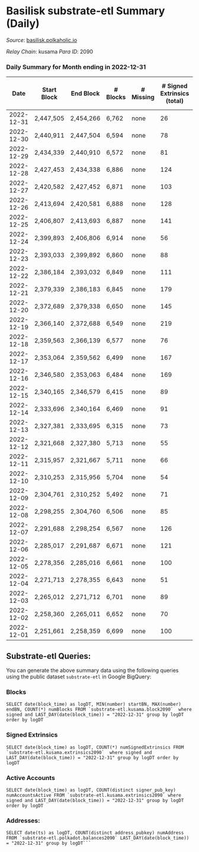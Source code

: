 # Basilisk substrate-etl Summary (Daily)

_Source_: [basilisk.polkaholic.io](https://basilisk.polkaholic.io)

*Relay Chain*: kusama
*Para ID*: 2090



### Daily Summary for Month ending in 2022-12-31


| Date | Start Block | End Block | # Blocks | # Missing | # Signed Extrinsics (total) | # Active Accounts | # Addresses with Balances | # Events | # Transfers | # XCM Transfers In | # XCM Transfers Out |
| ---- | ----------- | --------- | -------- | --------- | --------------------------- | ----------------- | ------------------------- | -------- | ----------- | ------------------ | ------------------- |
| 2022-12-31 | 2,447,505 | 2,454,266 | 6,762 | none | 26 | 14 | 16,888 | 20,636 | 33 ($954.41) | 7 ($374.18) | 6 ($310.83) |
| 2022-12-30 | 2,440,911 | 2,447,504 | 6,594 | none | 78 | 29 | 16,887 | 20,711 | 94 ($4,674.85) | 15 ($1,368.94) | 15 ($625.36) |
| 2022-12-29 | 2,434,339 | 2,440,910 | 6,572 | none | 81 | 25 | 16,887 | 20,781 | 115 ($5,142.43) | 20 ($2,158.44) | 15 ($1,047.32) |
| 2022-12-28 | 2,427,453 | 2,434,338 | 6,886 | none | 124 | 27 | 16,885 | 22,355 | 198 ($21,899.41) | 28 ($8,058.14) | 29 ($8,356.32) |
| 2022-12-27 | 2,420,582 | 2,427,452 | 6,871 | none | 103 | 29 | 16,876 | 21,849 | 126 ($7,630.56) | 18 ($718.23) | 22 ($4,938.60) |
| 2022-12-26 | 2,413,694 | 2,420,581 | 6,888 | none | 128 | 24 | 16,872 | 22,259 | 186 ($10,571.32) | 16 ($776.93) | 31 ($6,637.00) |
| 2022-12-25 | 2,406,807 | 2,413,693 | 6,887 | none | 141 | 34 | 16,873 | 22,466 | 208 ($26,693.04) | 31 ($8,760.93) | 21 ($3,683.87) |
| 2022-12-24 | 2,399,893 | 2,406,806 | 6,914 | none | 56 | 21 | 16,870 | 21,371 | 60 ($6,915.05) | 8 ($707.97) | 10 ($960.75) |
| 2022-12-23 | 2,393,033 | 2,399,892 | 6,860 | none | 88 | 26 | 16,868 | 21,598 | 108 ($7,473.54) | 14 ($2,244.57) | 12 ($206.23) |
| 2022-12-22 | 2,386,184 | 2,393,032 | 6,849 | none | 111 | 27 | 16,866 | 21,935 | 136 ($4,095.15) | 22 ($3,756.67) | 23 ($1,879.23) |
| 2022-12-21 | 2,379,339 | 2,386,183 | 6,845 | none | 179 | 28 | 16,863 | 22,734 | 214 ($18,766.20) | 27 ($7,584.68) | 26 ($3,933.69) |
| 2022-12-20 | 2,372,689 | 2,379,338 | 6,650 | none | 145 | 30 | 16,861 | 21,834 | 230 ($26,474.31) | 25 ($4,472.01) | 20 ($4,824.29) |
| 2022-12-19 | 2,366,140 | 2,372,688 | 6,549 | none | 219 | 46 | 16,858 | 22,083 | 259 ($48,617.29) | 23 ($6,318.51) | 24 ($8,799.67) |
| 2022-12-18 | 2,359,563 | 2,366,139 | 6,577 | none | 76 | 27 | 16,856 | 20,721 | 89 ($3,733.40) | 20 ($2,587.49) | 11 ($6,337.49) |
| 2022-12-17 | 2,353,064 | 2,359,562 | 6,499 | none | 167 | 23 | 16,854 | 21,667 | 102 ($4,132.48) | 14 ($2,117.58) | 17 ($641.21) |
| 2022-12-16 | 2,346,580 | 2,353,063 | 6,484 | none | 169 | 27 | 16,853 | 21,304 | 108 ($1,840.88) | 12 ($645.14) | 12 ($1,142.36) |
| 2022-12-15 | 2,340,165 | 2,346,579 | 6,415 | none | 89 | 27 | 16,850 | 20,290 | 111 ($6,191.46) | 12 ($1,873.01) | 9 ($5,651.71) |
| 2022-12-14 | 2,333,696 | 2,340,164 | 6,469 | none | 91 | 14 | 16,845 | 20,195 | 17 ($981.11) | 4 ($273.17) | 2 ($856.56) |
| 2022-12-13 | 2,327,381 | 2,333,695 | 6,315 | none | 73 | 30 | 16,845 | 19,877 | 76 ($5,732.76) | 19 ($1,090.52) | 9 ($927.78) |
| 2022-12-12 | 2,321,668 | 2,327,380 | 5,713 | none | 55 | 26 |  | 17,797 | 39 ($760.33) | 13 ($406.87) | 9 ($728.39) |
| 2022-12-11 | 2,315,957 | 2,321,667 | 5,711 | none | 66 | 16 | 16,843 | 17,800 | 29 ($1,089.03) | 7 ($698.82) | 7 ($1,915.27) |
| 2022-12-10 | 2,310,253 | 2,315,956 | 5,704 | none | 54 | 22 | 16,843 | 17,663 | 44 ($4,835.99) | 4 ($522.63) | 6 ($2,307.03) |
| 2022-12-09 | 2,304,761 | 2,310,252 | 5,492 | none | 71 | 31 | 16,842 | 17,202 | 51 ($4,785.89) | 8 ($1,214.63) | 7 ($939.05) |
| 2022-12-08 | 2,298,255 | 2,304,760 | 6,506 | none | 85 | 22 | 16,840 | 20,498 | 86 ($9,776.69) | 16 ($4,715.01) | 10 ($1,688.09) |
| 2022-12-07 | 2,291,688 | 2,298,254 | 6,567 | none | 126 | 32 | 16,840 | 21,092 | 130 ($9,563.11) | 12 ($5,618.17) | 26 ($4,856.49) |
| 2022-12-06 | 2,285,017 | 2,291,687 | 6,671 | none | 121 | 26 | 16,839 | 21,280 | 86 ($1,485.86) | 14 ($1,340.47) | 17 ($687.63) |
| 2022-12-05 | 2,278,356 | 2,285,016 | 6,661 | none | 100 | 26 | 16,834 | 21,227 | 47 ($2,087.61) | 8 ($1,319.33) | 6 ($996.49) |
| 2022-12-04 | 2,271,713 | 2,278,355 | 6,643 | none | 51 | 29 | 16,833 | 20,480 | 49 ($2,357.68) | 5 ($731.50) | 7 ($2,075.42) |
| 2022-12-03 | 2,265,012 | 2,271,712 | 6,701 | none | 89 | 31 | 16,835 | 21,266 | 126 ($11,575.13) | 22 ($4,666.33) | 15 ($2,147.41) |
| 2022-12-02 | 2,258,360 | 2,265,011 | 6,652 | none | 70 | 29 | 16,835 | 20,745 | 62 ($5,964.40) | 10 ($768.87) | 7 ($1,374.21) |
| 2022-12-01 | 2,251,661 | 2,258,359 | 6,699 | none | 100 | 32 | 16,834 | 21,345 | 119 ($17,642.19) | 22 ($2,851.23) | 18 ($5,745.31) |

## Substrate-etl Queries:
You can generate the above summary data using the following queries using the public dataset `substrate-etl` in Google BigQuery:


### Blocks
```
SELECT date(block_time) as logDT, MIN(number) startBN, MAX(number) endBN, COUNT(*) numBlocks FROM `substrate-etl.kusama.block2090`  where signed and LAST_DAY(date(block_time)) = "2022-12-31" group by logDT order by logDT
```


### Signed Extrinsics
```
SELECT date(block_time) as logDT, COUNT(*) numSignedExtrinsics FROM `substrate-etl.kusama.extrinsics2090`  where signed and LAST_DAY(date(block_time)) = "2022-12-31" group by logDT order by logDT
```


### Active Accounts
```
SELECT date(block_time) as logDT, COUNT(distinct signer_pub_key) numAccountsActive FROM `substrate-etl.kusama.extrinsics2090` where signed and LAST_DAY(date(block_time)) = "2022-12-31" group by logDT order by logDT
```


### Addresses:
```
SELECT date(ts) as logDT, COUNT(distinct address_pubkey) numAddress FROM `substrate-etl.polkadot.balances2090` LAST_DAY(date(block_time)) = "2022-12-31" group by logDT```

